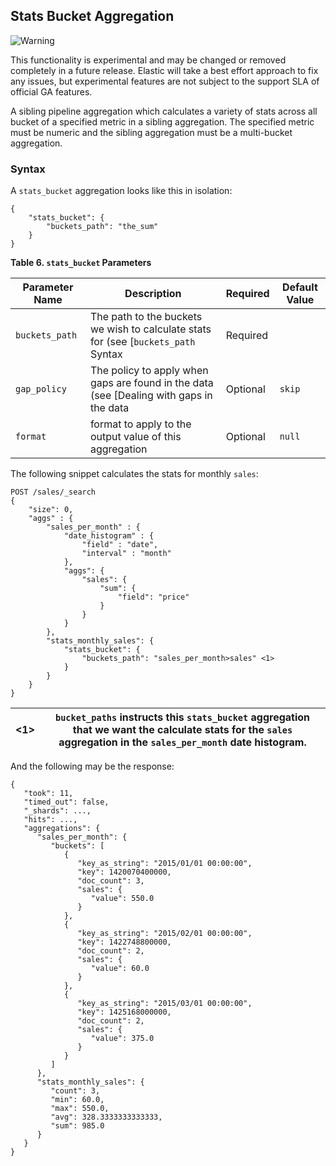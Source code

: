 ## Stats Bucket Aggregation

![Warning](https://www.elastic.co/guide/en/elasticsearch/reference/current/images/icons/warning.png)

This functionality is experimental and may be changed or removed completely in a future release. Elastic will take a best effort approach to fix any issues, but experimental features are not subject to the support SLA of official GA features.

A sibling pipeline aggregation which calculates a variety of stats across all bucket of a specified metric in a sibling aggregation. The specified metric must be numeric and the sibling aggregation must be a multi-bucket aggregation.

### Syntax

A `stats_bucket` aggregation looks like this in isolation:
    
    
    {
        "stats_bucket": {
            "buckets_path": "the_sum"
        }
    }

 **Table 6. `stats_bucket` Parameters**
 
Parameter Name| Description| Required| Default Value    
---|---|---|---    
`buckets_path`| The path to the buckets we wish to calculate stats for (see [`buckets_path` Syntax| Required|     
`gap_policy`| The policy to apply when gaps are found in the data (see [Dealing with gaps in the data| Optional| `skip`    
`format`| format to apply to the output value of this aggregation| Optional| `null`  
  
  


The following snippet calculates the stats for monthly `sales`:
    
    
    POST /sales/_search
    {
        "size": 0,
        "aggs" : {
            "sales_per_month" : {
                "date_histogram" : {
                    "field" : "date",
                    "interval" : "month"
                },
                "aggs": {
                    "sales": {
                        "sum": {
                            "field": "price"
                        }
                    }
                }
            },
            "stats_monthly_sales": {
                "stats_bucket": {
                    "buckets_path": "sales_per_month>sales" <1>
                }
            }
        }
    }

<1>| `bucket_paths` instructs this `stats_bucket` aggregation that we want the calculate stats for the `sales` aggregation in the `sales_per_month` date histogram.     
---|---  
  
And the following may be the response:
    
    
    {
       "took": 11,
       "timed_out": false,
       "_shards": ...,
       "hits": ...,
       "aggregations": {
          "sales_per_month": {
             "buckets": [
                {
                   "key_as_string": "2015/01/01 00:00:00",
                   "key": 1420070400000,
                   "doc_count": 3,
                   "sales": {
                      "value": 550.0
                   }
                },
                {
                   "key_as_string": "2015/02/01 00:00:00",
                   "key": 1422748800000,
                   "doc_count": 2,
                   "sales": {
                      "value": 60.0
                   }
                },
                {
                   "key_as_string": "2015/03/01 00:00:00",
                   "key": 1425168000000,
                   "doc_count": 2,
                   "sales": {
                      "value": 375.0
                   }
                }
             ]
          },
          "stats_monthly_sales": {
             "count": 3,
             "min": 60.0,
             "max": 550.0,
             "avg": 328.3333333333333,
             "sum": 985.0
          }
       }
    }
